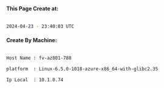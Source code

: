 
   
#### This Page Create at:

```bash

2024-04-23 - 23:40:03 UTC

```

#### Create By Machine:

```bash

Host Name : fv-az801-788

platform  : Linux-6.5.0-1018-azure-x86_64-with-glibc2.35

Ip Local  : 10.1.0.74

```

